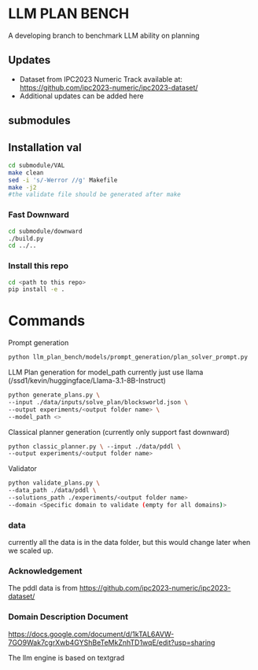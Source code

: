 # LLM PLAN BENCH 
A developing branch to benchmark LLM ability on planning

## Updates 
* Dataset from IPC2023 Numeric Track available at: https://github.com/ipc2023-numeric/ipc2023-dataset/
* Additional updates can be added here
## submodules 

## Installation val
```bash
cd submodule/VAL
make clean
sed -i 's/-Werror //g' Makefile
make -j2
#the validate file should be generated after make
```

### Fast Downward
```bash
cd submodule/downward
./build.py
cd ../..
```
### Install this repo 
```bash
cd <path to this repo>
pip install -e . 
```
# Commands 
Prompt generation 
```bash
python llm_plan_bench/models/prompt_generation/plan_solver_prompt.py
```
LLM Plan generation 
for model_path currently just use llama (/ssd1/kevin/huggingface/Llama-3.1-8B-Instruct)
```bash
python generate_plans.py \ 
--input ./data/inputs/solve_plan/blocksworld.json \ 
--output experiments/<output folder name> \ 
--model_path <>
```
Classical planner generation (currently only support fast downward)
```bash
python classic_planner.py \ --input ./data/pddl \ 
--output experiments/<output folder name>
```
Validator 
```bash
python validate_plans.py \ 
--data_path ./data/pddl \ 
--solutions_path ./experiments/<output folder name>
--domain <Specific domain to validate (empty for all domains)>
```

### data
currently all the data is in the data folder, but this would change later when we scaled up. 

### Acknowledgement 
The pddl data is from https://github.com/ipc2023-numeric/ipc2023-dataset/ 

### Domain Description Document
https://docs.google.com/document/d/1kTAL6AVW-7GO9Wak7cgrXwb4GYShBeTeMkZnhTD1wqE/edit?usp=sharing


The llm engine is based on textgrad 


